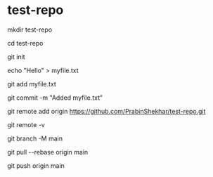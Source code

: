 # test-repo
mkdir test-repo

cd test-repo

git init

echo "Hello" > myfile.txt

git add myfile.txt

git commit -m "Added myfile.txt"

git remote add origin https://github.com/PrabinShekhar/test-repo.git

git remote -v

git branch -M  main

git pull --rebase origin main

git push origin main


